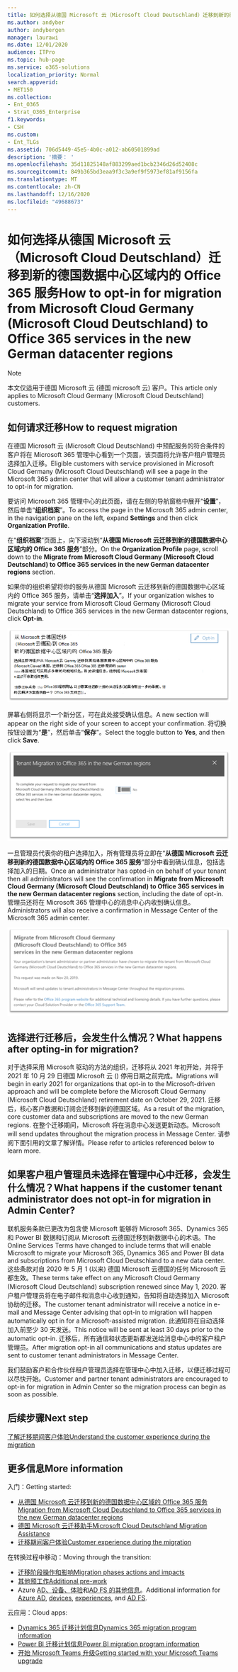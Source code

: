 ```yaml
---
title: 如何选择从德国 Microsoft 云（Microsoft Cloud Deutschland）迁移到新的德国数据中心区域内的 Office 365 服务
ms.author: andyber
author: andybergen
manager: laurawi
ms.date: 12/01/2020
audience: ITPro
ms.topic: hub-page
ms.service: o365-solutions
localization_priority: Normal
search.appverid:
- MET150
ms.collection:
- Ent_O365
- Strat_O365_Enterprise
f1.keywords:
- CSH
ms.custom:
- Ent_TLGs
ms.assetid: 706d5449-45e5-4b0c-a012-ab60501899ad
description: '摘要： '
ms.openlocfilehash: 35d11825148af883299aed1bcb2346d26d52408c
ms.sourcegitcommit: 849b365bd3eaa9f3c3a9ef9f5973ef81af9156fa
ms.translationtype: MT
ms.contentlocale: zh-CN
ms.lasthandoff: 12/16/2020
ms.locfileid: "49688673"
---
```

# <a name="how-to-opt-in-for-migration-from-microsoft-cloud-germany-microsoft-cloud-deutschland-to-office-365-services-in-the-new-german-datacenter-regions"></a><span data-ttu-id="f2cda-103">如何选择从德国 Microsoft 云（Microsoft Cloud Deutschland）迁移到新的德国数据中心区域内的 Office 365 服务</span><span class="sxs-lookup"><span data-stu-id="f2cda-103">How to opt-in for migration from Microsoft Cloud Germany (Microsoft Cloud Deutschland) to Office 365 services in the new German datacenter regions</span></span>

>[!Note]
><span data-ttu-id="f2cda-104">本文仅适用于德国 Microsoft 云 (德国 microsoft 云) 客户。</span><span class="sxs-lookup"><span data-stu-id="f2cda-104">This article only applies to Microsoft Cloud Germany (Microsoft Cloud Deutschland) customers.</span></span>
>

## <a name="how-to-request-migration"></a><span data-ttu-id="f2cda-105">如何请求迁移</span><span class="sxs-lookup"><span data-stu-id="f2cda-105">How to request migration</span></span>

<span data-ttu-id="f2cda-106">在德国 Microsoft 云 (Microsoft Cloud Deutschland) 中预配服务的符合条件的客户将在 Microsoft 365 管理中心看到一个页面，该页面将允许客户租户管理员选择加入迁移。</span><span class="sxs-lookup"><span data-stu-id="f2cda-106">Eligible customers with service provisioned in Microsoft Cloud Germany (Microsoft Cloud Deutschland) will see a page in the Microsoft 365 admin center that will allow a customer tenant administrator to opt-in for migration.</span></span>

<span data-ttu-id="f2cda-107">要访问 Microsoft 365 管理中心的此页面，请在左侧的导航窗格中展开“**设置**”，然后单击“**组织档案**”。</span><span class="sxs-lookup"><span data-stu-id="f2cda-107">To access the page in the Microsoft 365 admin center, in the navigation pane on the left, expand **Settings** and then click **Organization Profile**.</span></span>

<span data-ttu-id="f2cda-108">在“**组织档案**”页面上，向下滚动到“**从德国 Microsoft 云迁移到新的德国数据中心区域内的 Office 365 服务**”部分。</span><span class="sxs-lookup"><span data-stu-id="f2cda-108">On the **Organization Profile** page, scroll down to the **Migrate from Microsoft Cloud Germany (Microsoft Cloud Deutschland) to Office 365 services in the new German datacenter regions** section.</span></span>

<span data-ttu-id="f2cda-109">如果你的组织希望将你的服务从德国 Microsoft 云迁移到新的德国数据中心区域内的 Office 365 服务，请单击“**选择加入**”。</span><span class="sxs-lookup"><span data-stu-id="f2cda-109">If your organization wishes to migrate your service from Microsoft Cloud Germany (Microsoft Cloud Deutschland) to Office 365 services in the new German datacenter regions, click **Opt-in**.</span></span>
 
![“选择加入”简介](../media/ms-cloud-germany-migration-opt-in/tenant-migration.png)

<span data-ttu-id="f2cda-111">屏幕右侧将显示一个新分区，可在此处接受确认信息。</span><span class="sxs-lookup"><span data-stu-id="f2cda-111">A new section will appear on the right side of your screen to accept your confirmation.</span></span> <span data-ttu-id="f2cda-112">将切换按钮设置为“**是**”，然后单击“**保存**”。</span><span class="sxs-lookup"><span data-stu-id="f2cda-112">Select the toggle button to **Yes**, and then click **Save**.</span></span>
 
![接受“选择加入”](../media/ms-cloud-germany-migration-opt-in/tenant-migration-new-regions.png)

<span data-ttu-id="f2cda-114">一旦管理员代表你的租户选择加入，所有管理员将立即在“**从德国 Microsoft 云迁移到新的德国数据中心区域内的 Office 365 服务**”部分中看到确认信息，包括选择加入的日期。</span><span class="sxs-lookup"><span data-stu-id="f2cda-114">Once an administrator has opted-in on behalf of your tenant then all administrators will see the confirmation in **Migrate from Microsoft Cloud Germany (Microsoft Cloud Deutschland) to Office 365 services in the new German datacenter regions** section, including the date of opt-in.</span></span> <span data-ttu-id="f2cda-115">管理员还将在 Microsoft 365 管理中心的消息中心内收到确认信息。</span><span class="sxs-lookup"><span data-stu-id="f2cda-115">Administrators will also receive a confirmation in Message Center of the Microsoft 365 admin center.</span></span> 
 
![确认“选择加入”](../media/ms-cloud-germany-migration-opt-in/tenant-migration2.png)

## <a name="what-happens-after-opting-in-for-migration"></a><span data-ttu-id="f2cda-117">选择进行迁移后，会发生什么情况？</span><span class="sxs-lookup"><span data-stu-id="f2cda-117">What happens after opting-in for migration?</span></span>

<span data-ttu-id="f2cda-118">对于选择采用 Microsoft 驱动的方法的组织，迁移将从 2021 年初开始，并将于 2021 年 10 月 29 日德国 Microsoft 云 () 停用日期之前完成。</span><span class="sxs-lookup"><span data-stu-id="f2cda-118">Migrations will begin in early 2021 for organizations that opt-in to the Microsoft-driven approach and will be complete before the Microsoft Cloud Germany (Microsoft Cloud Deutschland) retirement date on October 29, 2021.</span></span>  <span data-ttu-id="f2cda-119">迁移后，核心客户数据和订阅会迁移到新的德国区域。</span><span class="sxs-lookup"><span data-stu-id="f2cda-119">As a result of the migration, core customer data and subscriptions are moved to the new German regions.</span></span>  <span data-ttu-id="f2cda-120">在整个迁移期间，Microsoft 将在消息中心发送更新动态。</span><span class="sxs-lookup"><span data-stu-id="f2cda-120">Microsoft will send updates throughout the migration process in Message Center.</span></span>  <span data-ttu-id="f2cda-121">请参阅下面引用的文章了解详情。</span><span class="sxs-lookup"><span data-stu-id="f2cda-121">Please refer to articles referenced below to learn more.</span></span>

## <a name="what-happens-if-the-customer-tenant-administrator-does-not-opt-in-for-migration-in-admin-center"></a><span data-ttu-id="f2cda-122">如果客户租户管理员未选择在管理中心中迁移，会发生什么情况？</span><span class="sxs-lookup"><span data-stu-id="f2cda-122">What happens if the customer tenant administrator does not opt-in for migration in Admin Center?</span></span>

<span data-ttu-id="f2cda-123">联机服务条款已更改为包含使 Microsoft 能够将 Microsoft 365、Dynamics 365 和 Power BI 数据和订阅从 Microsoft 云德国迁移到新数据中心的术语。</span><span class="sxs-lookup"><span data-stu-id="f2cda-123">The Online Services Terms have changed to include terms that will enable Microsoft to migrate your Microsoft 365, Dynamics 365 and Power BI data and subscriptions from Microsoft Cloud Deutschland to a new data center.</span></span> <span data-ttu-id="f2cda-124">这些条款对自 2020 年 5 月 1 (以来) 德国 Microsoft 云德国的任何 Microsoft 云都生效。</span><span class="sxs-lookup"><span data-stu-id="f2cda-124">These terms take effect on any Microsoft Cloud Germany (Microsoft Cloud Deutschland) subscription renewed since May 1, 2020.</span></span>  <span data-ttu-id="f2cda-125">客户租户管理员将在电子邮件和消息中心收到通知，告知将自动选择加入 Microsoft 协助的迁移。</span><span class="sxs-lookup"><span data-stu-id="f2cda-125">The customer tenant administrator will receive a notice in e-mail and Message Center advising that opt-in to migration will happen automatically opt in for a Microsoft-assisted migration.</span></span> <span data-ttu-id="f2cda-126">此通知将在自动选择加入前至少 30 天发送。</span><span class="sxs-lookup"><span data-stu-id="f2cda-126">This notice will be sent at least 30 days prior to the automatic opt-in.</span></span>  <span data-ttu-id="f2cda-127">迁移后，所有通信和状态更新都发送给消息中心中的客户租户管理员。</span><span class="sxs-lookup"><span data-stu-id="f2cda-127">After migration opt-in all communications and status updates are sent to customer tenant administrators in Message Center.</span></span>

<span data-ttu-id="f2cda-128">我们鼓励客户和合作伙伴租户管理员选择在管理中心中加入迁移，以便迁移过程可以尽快开始。</span><span class="sxs-lookup"><span data-stu-id="f2cda-128">Customer and partner tenant administrators are encouraged to opt-in for migration in Admin Center so the migration process can begin as soon as possible.</span></span>


## <a name="next-step"></a><span data-ttu-id="f2cda-129">后续步骤</span><span class="sxs-lookup"><span data-stu-id="f2cda-129">Next step</span></span>

[<span data-ttu-id="f2cda-130">了解迁移期间客户体验</span><span class="sxs-lookup"><span data-stu-id="f2cda-130">Understand the customer experience during the migration</span></span>](ms-cloud-germany-transition-experience.md)

## <a name="more-information"></a><span data-ttu-id="f2cda-131">更多信息</span><span class="sxs-lookup"><span data-stu-id="f2cda-131">More information</span></span>

<span data-ttu-id="f2cda-132">入门：</span><span class="sxs-lookup"><span data-stu-id="f2cda-132">Getting started:</span></span>

- [<span data-ttu-id="f2cda-133">从德国 Microsoft 云迁移到新的德国数据中心区域的 Office 365 服务</span><span class="sxs-lookup"><span data-stu-id="f2cda-133">Migration from Microsoft Cloud Deutschland to Office 365 services in the new German datacenter regions</span></span>](ms-cloud-germany-transition.md)
- [<span data-ttu-id="f2cda-134">德国 Microsoft 云迁移助手</span><span class="sxs-lookup"><span data-stu-id="f2cda-134">Microsoft Cloud Deutschland Migration Assistance</span></span>](https://aka.ms/germanymigrateassist)
- [<span data-ttu-id="f2cda-135">迁移期间客户体验</span><span class="sxs-lookup"><span data-stu-id="f2cda-135">Customer experience during the migration</span></span>](ms-cloud-germany-transition-experience.md)

<span data-ttu-id="f2cda-136">在转换过程中移动：</span><span class="sxs-lookup"><span data-stu-id="f2cda-136">Moving through the transition:</span></span>

- [<span data-ttu-id="f2cda-137">迁移阶段操作和影响</span><span class="sxs-lookup"><span data-stu-id="f2cda-137">Migration phases actions and impacts</span></span>](ms-cloud-germany-transition-phases.md)
- [<span data-ttu-id="f2cda-138">其他预工作</span><span class="sxs-lookup"><span data-stu-id="f2cda-138">Additional pre-work</span></span>](ms-cloud-germany-transition-add-pre-work.md)
- <span data-ttu-id="f2cda-139">Azure [AD、](ms-cloud-germany-transition-azure-ad.md)[设备、](ms-cloud-germany-transition-add-devices.md)[体验](ms-cloud-germany-transition-add-experience.md)和[AD FS 的其他信息](ms-cloud-germany-transition-add-adfs.md)。</span><span class="sxs-lookup"><span data-stu-id="f2cda-139">Additional information for [Azure AD](ms-cloud-germany-transition-azure-ad.md), [devices](ms-cloud-germany-transition-add-devices.md), [experiences](ms-cloud-germany-transition-add-experience.md), and [AD FS](ms-cloud-germany-transition-add-adfs.md).</span></span>

<span data-ttu-id="f2cda-140">云应用：</span><span class="sxs-lookup"><span data-stu-id="f2cda-140">Cloud apps:</span></span>

- [<span data-ttu-id="f2cda-141">Dynamics 365 迁移计划信息</span><span class="sxs-lookup"><span data-stu-id="f2cda-141">Dynamics 365 migration program information</span></span>](https://aka.ms/d365ceoptin)
- [<span data-ttu-id="f2cda-142">Power BI 迁移计划信息</span><span class="sxs-lookup"><span data-stu-id="f2cda-142">Power BI migration program information</span></span>](https://aka.ms/pbioptin)
- [<span data-ttu-id="f2cda-143">开始 Microsoft Teams 升级</span><span class="sxs-lookup"><span data-stu-id="f2cda-143">Getting started with your Microsoft Teams upgrade</span></span>](https://aka.ms/SkypeToTeams-Home)
